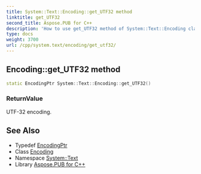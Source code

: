 ```yaml
---
title: System::Text::Encoding::get_UTF32 method
linktitle: get_UTF32
second_title: Aspose.PUB for C++
description: 'How to use get_UTF32 method of System::Text::Encoding class in C++.'
type: docs
weight: 3700
url: /cpp/system.text/encoding/get_utf32/
---
```

## Encoding::get_UTF32 method




```cpp
static EncodingPtr System::Text::Encoding::get_UTF32()
```


### ReturnValue

UTF-32 encoding.

## See Also

* Typedef [EncodingPtr](../../../system/encodingptr/)
* Class [Encoding](../)
* Namespace [System::Text](../../)
* Library [Aspose.PUB for C++](../../../)
